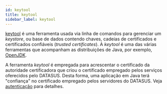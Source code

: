 ```yaml
---
id: keytool
title: keytool
sidebar_label: keytool
---
```


[keytool](https://docs.oracle.com/javase/10/tools/keytool.htm#JSWOR-GUID-5990A2E4-78E3-47B7-AE75-6D1826259549) é uma ferramenta usada via linha de comandos para gerenciar um
_keystore_, ou base de dados contendo chaves, cadeias de certificados e certificados confiáveis (_trusted certificates_). A _keytool_ é uma das
várias ferramentas que acompanham as distribuições de Java, por exemplo,
[OpenJDK](https://adoptopenjdk.net/).

A ferramenta _keytool_ é empregada para acrescentar o certificado da autoridade
certificadora que criou o certificado empregado pelos serviços oferecidos pelo
DATASUS. Desta forma, uma aplicação em Java terá "confiança" no certificado
empregado pelos servidores do DATASUS. Veja [autenticação](../ti/autenticacao.md) para detalhes.
